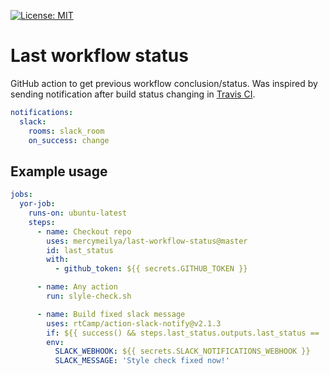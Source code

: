 [![License: MIT](https://img.shields.io/badge/License-MIT-blue.svg)](https://github.com/MercymeIlya/last-workflow-status/blob/master/LICENSE)

# Last workflow status

GitHub action to get previous workflow conclusion/status. Was inspired by sending notification after build status changing in 
[Travis CI](https://docs.travis-ci.com/user/notifications/#changing-notification-frequency).
```yaml
notifications:
  slack:
    rooms: slack_room
    on_success: change
```

## Example usage

```yaml
jobs:
  yor-job:
    runs-on: ubuntu-latest
    steps:
      - name: Checkout repo
        uses: mercymeilya/last-workflow-status@master
        id: last_status
        with:
          - github_token: ${{ secrets.GITHUB_TOKEN }}

      - name: Any action
        run: slyle-check.sh

      - name: Build fixed slack message
        uses: rtCamp/action-slack-notify@v2.1.3
        if: ${{ success() && steps.last_status.outputs.last_status == 'failed' }}
        env: 
          SLACK_WEBHOOK: ${{ secrets.SLACK_NOTIFICATIONS_WEBHOOK }}
          SLACK_MESSAGE: 'Style check fixed now!'
```         
